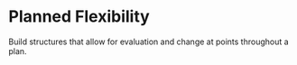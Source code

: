 # Planned Flexibility

Build structures that allow for evaluation and change at points throughout a plan.
